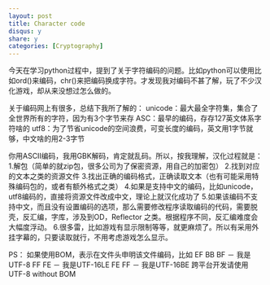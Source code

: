 ```yaml
---
layout: post
title: Character code
disqus: y
share: y
categories: [Cryptography]
---
```

今天在学习python过程中，提到了关于字符编码的问题。比如python可以使用比如ord()来编码，chr()来把编码换成字符。才发现我对编码不甚了解，玩了不少汉化游戏，却从来没想过怎么做的。

关于编码网上有很多，总结下我所了解的：
unicode：最大最全字符集，集合了全世界所有的字符，因为有3个字节来存
ASC：最早的编码，存存127英文体系字符啥的
utf8：为了节省unicode的空间浪费，可变长度的编码，英文用1字节就够，中文啥的用2-3字节

你用ASCII编码，我用GBK解码，肯定就乱码。所以，按我理解，汉化过程就是：
1.解包（简单的就zip包，很多公司为了保密资源，用自己的加密包）
2.找到对应的文本之类的资源文件
3.找出正确的编码格式，正确读取文本（也有可能采用特殊编码包的，或者有额外格式之类）
4.如果是支持中文的编码，比如unicode，utf8编码的，直接将资源文件改成中文，理论上就汉化成功了
5.如果该编码不支持中文，而且没有设置编码的选项，那么需要修改程序读取编码的代码，需要脱壳，反汇编，字库，涉及到OD，Reflector 之类。根据程序不同，反汇编难度会大幅度浮动。
6.很多雷，比如游戏有显示限制等等，就更麻烦了。所以有采用外挂字幕的，只要读取就行，不用考虑游戏怎么显示。

PS：
如果使用BOM，表示在文件头申明该文件编码，比如
EF BB BF － 我是UTF-8
FF FE － 我是UTF-16LE
FE FF － 我是UTF-16BE
跨平台开发请使用UTF-8 without BOM
